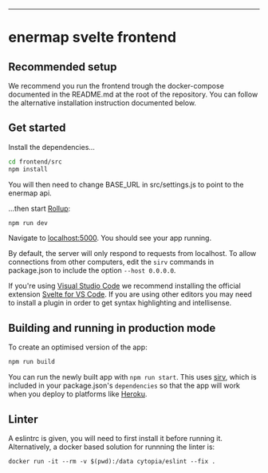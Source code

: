 
---

# enermap svelte frontend

## Recommended setup
We recommend you run the frontend trough the docker-compose documented in the README.md at the root of the repository.
You can follow the alternative installation instruction documented below.

## Get started

Install the dependencies...

```bash
cd frontend/src
npm install
```

You will then need to change BASE_URL in src/settings.js to point to the enermap api.

...then start [Rollup](https://rollupjs.org):

```bash
npm run dev
```

Navigate to [localhost:5000](http://localhost:5000). You should see your app running.

By default, the server will only respond to requests from localhost. To allow connections from other computers, edit the `sirv` commands in package.json to include the option `--host 0.0.0.0`.

If you're using [Visual Studio Code](https://code.visualstudio.com/) we recommend installing the official extension [Svelte for VS Code](https://marketplace.visualstudio.com/items?itemName=svelte.svelte-vscode). If you are using other editors you may need to install a plugin in order to get syntax highlighting and intellisense.

## Building and running in production mode

To create an optimised version of the app:

```bash
npm run build
```

You can run the newly built app with `npm run start`. This uses [sirv](https://github.com/lukeed/sirv), which is included in your package.json's `dependencies` so that the app will work when you deploy to platforms like [Heroku](https://heroku.com).

## Linter

A eslintrc is given, you will need to first install it before running it. Alternatively, a docker based solution for runnning the linter is:


```
docker run -it --rm -v $(pwd):/data cytopia/eslint --fix .
```
